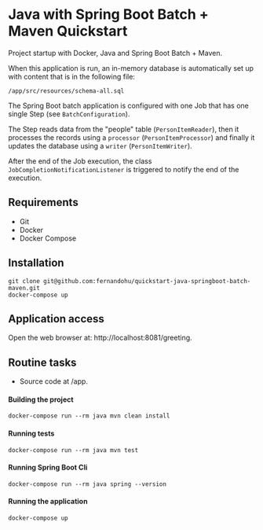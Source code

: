 # Java with Spring Boot Batch + Maven Quickstart

Project startup with Docker, Java and Spring Boot Batch + Maven.

When this application is run, an in-memory database is automatically set up with content that is in the following file:

`/app/src/resources/schema-all.sql`

The Spring Boot batch application is configured with one Job that has one single Step (see `BatchConfiguration`).

The Step reads data from the "people" table (`PersonItemReader`), then it processes the records using a `processor` 
(`PersonItemProcessor`) and finally it updates the database using a `writer` (`PersonItemWriter`).

After the end of the Job execution, the class `JobCompletionNotificationListener` is triggered to notify the end of 
the execution.

## Requirements

- Git
- Docker
- Docker Compose

## Installation

```
git clone git@github.com:fernandohu/quickstart-java-springboot-batch-maven.git 
docker-compose up
```

## Application access

Open the web browser at: http://localhost:8081/greeting.

## Routine tasks

- Source code at /app.

#### Building the project

```
docker-compose run --rm java mvn clean install
```

#### Running tests

```
docker-compose run --rm java mvn test
```

#### Running Spring Boot Cli

```
docker-compose run --rm java spring --version
```

#### Running the application

```
docker-compose up
```
